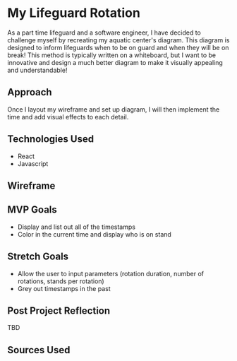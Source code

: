 # My Lifeguard Rotation

As a part time lifeguard and a software engineer, I have decided to challenge myself by recreating my aquatic center's diagram. This diagram is designed to inform lifeguards when to be on guard and when they will be on break! This method is typically written on a whiteboard, but I want to be innovative and design a much better diagram to make it visually appealing and understandable!

## Approach
Once I layout my wireframe and set up diagram, I will then implement the time and add visual effects to each detail.

## Technologies Used
- React
- Javascript

## Wireframe

## MVP Goals
- Display and list out all of the timestamps
- Color in the current time and display who is on stand

## Stretch Goals
- Allow the user to input parameters (rotation duration, number of rotations, stands per rotation)
- Grey out timestamps in the past

## Post Project Reflection
TBD

## Sources Used
